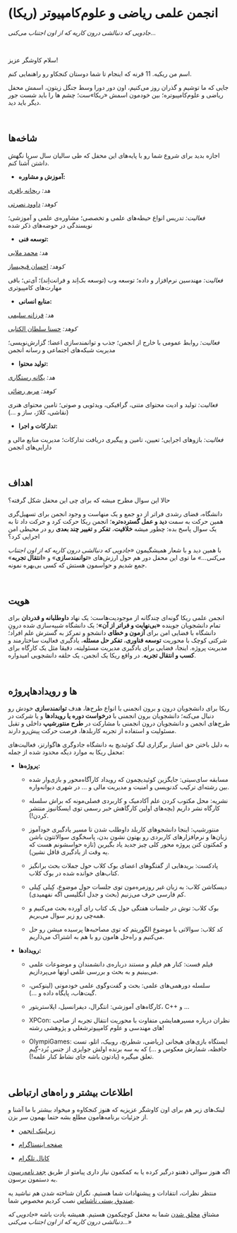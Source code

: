 # انجمن علمی ریاضی و علوم‌کامپیوتر (ریکا)


*جادویی که دنبالشی درون کاریه که از اون اجتناب می‌کنی...*


‌


سلام کاوشگر عزیز!


اسم من ریکیه. 11 قرنه که اینجام تا شما دوستان کنجکاو رو راهنمایی کنم.


جایی که ما توشیم و گذران روز می‌کنیم، اون دور دورا وسط جنگل زیتون، اسمش محفل ریاضی و علوم‌کامپیوتره؛ بین خودمون اسمش «ریکا»ست؛ چشم ها را باید شست جور دیگر باید دید.


‌


## شاخه‌ها


اجازه بدید برای شروع شما رو با پایه‌های این محفل که طی سالیان سال سرپا نگهش داشتن آشنا کنم. 


- **آموزش و مشاوره:**
  
  
*هد:* [ریحانه باقری](https://t.me/Reyhane_Bagheri)


*کوهد:* [داوود نصرتی](https://t.me/davwvod)
  
  
*فعالیت:* تدریس انواع حیطه‌های علمی و تخصصی؛ مشاوره‌ی علمی و آموزشی؛ نویسندگی در حوضه‌های ذکر شده


- **توسعه فنی:**
  
  
*هد:* [محمد ملایی](https://t.me/Mohammad_Ma26)


*کوهد:* [احسان قیچیساز](https://t.me/EHSAN138GH)
  
  
*فعالیت:* مهندسین نرم‌افزار و داده؛ توسعه وب (توسعه بک‌اِند و فرانت‌اِند)؛ آی‌تی؛ باقی مهارت‌های کامپیوتری


- **منابع انسانی:**
  
  
*هد:* [فرزانه سلیمی](https://t.me/Farxami) 


*کوهد:* [حسنا سلطان الکتابی](https://t.me/hosna_sltn)
  
  
*فعالیت:* روابط عمومی با خارج از انجمن؛ جذب و توانمندسازی اعضا؛ گزارش‌نویسی؛ مدیریت شبکه‌های اجتماعی و رسانه انجمن


- **تولید محتوا:**
  
  
*هد:* [یگانه رستگاری](https://t.me/Ysoeazy)


*کوهد:* [مریم رضائی](https://t.me/msmrexe)
  
  
*فعالیت:* تولید و ادیت محتوای متنی، گرافیکی، ویدئویی و صوتی؛ تامین محتوای هنری (نقاشی، کلاژ، ساز و ...)


- **تدارکات و اجرا:**
  
  
*فعالیت:* بازو‌های اجرایی؛ تعیین، تامین و پیگیری دریافت تدارکات؛ مدیریت منابع مالی و دارایی‌های انجمن


‌


## اهداف

حالا این سوال مطرح میشه که برای چی این محفل شکل گرفته؟


دانشگاه، فضای رشدی فراتر از دو جمع و یک منهاست و وجود انجمن برای تسهیل‌گری همین حرکت به سمت **دید و عمل گسترده‌تره**؛ انجمن ریکا حرکت کرد و حرکت داد تا به یک سوال پاسخ بده: چطور میشه **خلاقیت**، **تفکر** و **تغییر چند بعدی** رو در محیطی امن اجرایی کرد؟

 
 با همین دید و با شعار همیشگیمون *«جادویی که دنبالشی درون کاریه که از اون اجتناب می‌کنی...»* ما توی این محفل دور هم حول ارزش‌های «**توانمندسازی**» و «**انتقال تجربه**» جمع شدیم و حواسمون هستش که کسی بی‌بهره نمونه.
 
 
‌ 


## هویت


انجمن علمی ریکا گونه‌ای چندگانه از موجودیت‌هاست: یک نهاد **داوطلبانه و قدردان** برای تمام دانشجویان جوینده **«بی‌نهایت و فراتر از آن»**؛ یک دانشگاه شبیه‌سازی شده درونِ دانشگاه با فضایی امن برای **آزمون و خطای** دانشجو و تمرکز به گسترش علم افراد؛ شرکتی کوچک با محوریت **توسعه فناوری**، **تفکر حل مسئله**، یادگیری فعالیت ساختارمند و مدیریت پروژه. اینجا، فضایی برای یادگیری مدیریت مسئولیته، دقیقا مثل یک کارگاه برای **کسب و انتقال تجربه‌**. در واقع ریکا یک انجمن، یک حلقه دانشجویی امیدواره.


‌


## پروژه‎‌ها و رویدادها


ریکا برای دانشجویان درون و برون انجمنی با انواع طرح‌ها، هدف **توانمندسازی** خودش رو دنبال می‌کنه؛ دانشجویان برون انجمنی با **درخواست دوره یا رویدادها** و یا شرکت در طرح‌های انجمن و دانشجویان درون انجمنی با مشارکت در **طرح منتورشیپ** داخلی و تقبل مسئولیت و استفاده از تجربه کاربلدها، فرصت حرکت پیش‌رو دارند.


به دلیل باختن حق امتیاز برگزاری لیگ کوئیدیچ به دانشگاه جادوگری هاگوارتز، فعالیت‌های محفل ریکا به موارد دیگه محدود شده از جمله:


- **پروژه‌ها:**
  
  
	- مسابقه سای‌سیتی:  جایگزین کوئیدیچمون که رویداد کارآگاه‌محور و بازی‌وار شده بین رشته‌ای ترکیب کد‌نویسی و امنیت و مدیریت مالی و ... در شهری دیوانه‌واره.
	  
	  
	- نشریه:  محل مکتوب کردن علم آکادمیک و کاربردی فصلی‌مونه که براش سلسله کارگاه نشر داریم (بچه‌های اولین کارگاهش خبر رسمی توی ایسکانیوز منتشر کردن!).
      
      
	- منتورشیپ:  ‌اینجا دانشجوهای کاربلد داوطلب شدن تا مسیر یادگیری خودآموز زبان‌ها و نرم‌افزارهای کاربردی رو بهتون نشون بدن، پاسخگوی سوالاتتون باشن و کمکتون کنن پروژه محور کلی چیز جدید یاد بگیرین (تازه حواسشونم هست که یه وقت از یادگیری قافل نشین).
	
	
	- پادکست:  بریدهایی از گفتگوهای اعضای بوک کلاب حول جملات بحث برانگیز کتاب‌های خوانده شده در بوک کلاب.
	  
	  
	- دیسکاشن کلاب:  به زبان غیر روزمره‌مون توی جلسات حول موضوع، کِیلی کِیلی کم فارسی حرف می‌زنیم (بحث و جدل انگلیسی اگه نفهمیدی).
	  
	  
	- بوک کلاب:  توش در جلسات هفتگی حول یک کتاب رای آورده بحث می‌کنیم و همه‌چی رو زیر سوال می‌بریم.
	  
	  
	- کد کلاب:  سوالاتی با موضوع الگوریتم که توی مصاحبه‌ها پرسیده میشن رو حل می‌کنیم و راه‌حل هامون رو با هم به اشتراک می‌ذاریم.


- **رویدادها:**


	- فیلم فست:  کنار هم فیلم و مستند درباره‌ی دانشمندان و موضوعات علمی می‌بینیم و به بحث و بررسی علمی اونها می‌پردازیم.
	  
	  
	- سلسله دورهمی‌های علمی:  بحث و گفت‌وگوی علمی خودمونی (لینوکس، گیت‌هاب، پایگاه داده و ...). 
	  
	  
	- کارگاه‌های آموزشی:  انتگرال، دیفرانسیل، ایلاستریتور، C++ و ...
	  
	  
	- XPCon:  همایشی متفاوت با محوریت انتقال تجربه از صاحب‎‌نظران درباره مسیر شغلی و پژوهشی رشته‎‌های مهندسی و علوم کامپیوتر!
	  
	  
	- OlympiGames:  ایستگاه بازی‌های هیجانی (ریاضی، شطرنج، روبیک، اتلو، تست حافظه، شمارش معکوس و ...) که به سه برنده اولش جوایزی از جنس بُرد-گِیم تعلق میگیره (یادتون باشه جای نشاط کنار علمه!).  


‌


## اطلاعات بیشتر و راه‌های ارتباطی


لینک‌های زیر هم برای اون کاوشگر عزیزیه که هنوز کنجکاوه و میخواد بیشتر با ما آشنا و از جزئیات برنامه‌هامون مطلع بشه حتما بهمون سر بزن.


- [زیرلینک انجمن](https://zil.ink/AMCSUI)


- [صفحه اینستاگرام](http://instagram.com/AMCSUI)


- [کانال تلگرام](https://t.me/AMCSUI)


اگه هنوز سوالی ذهنتو درگیر کرده یا به کمکمون نیاز داری پیامتو از طریق [جغد نامه‌رسون](https://t.me/AMCSSup) به دستمون برسون. 


منتظر نظرات، انتقادات و پیشنهادات شما هستیم. نگران شناخته شدن هم نباشید یه [صندوق پستی ناشناس]() نصب کردیم مخصوص شما. 


مشتاق [محلق شدن](https://app.epoll.ir/28438250) شما به محفل کوچیکمون هستیم. همیشه یادت باشه *«جادویی که دنبالشی درون کاریه که از اون اجتناب می‌کنی...»*

